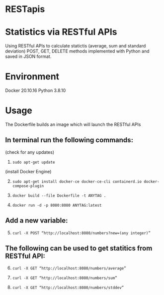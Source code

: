 # RESTapis

Statistics via RESTful APIs
===========================
Using RESTful APIs to calculate statictis (average, sum and standard deviation)
POST, GET, DELETE methods implemented with Python and saved in JSON format.



Environment
===========
Docker 20.10.16
Python 3.8.10


Usage
=====
The Dockerfile builds an image which will launch the RESTful APIs 

In terminal run the following **commands**:
-------------------------------------------

(check for any updates)
1. ``sudo apt-get update``

(install Docker Engine)

2. ``sudo apt-get install docker-ce docker-ce-cli containerd.io docker-compose-plugin``
  
3. ``docker build --file Dockerfile -t ANYTAG .``

4. ``docker run -d -p 8080:8080 ANYTAG:latest``


Add a new variable:
--------------------

5. ``curl -X POST “http://localhost:8080/numbers?new=(any integer)”``


The following can be used to get statitics from RESTful API:
-----------------------------------------------------------------

6. ``curl -X GET “http://localhost:8080/numbers/average”``

7. ``curl -X GET “http://localhost:8080/numbers/sum”``

8. ``curl -X GET “http://localhost:8080/numbers/stddev”``
